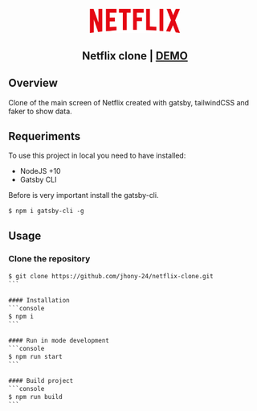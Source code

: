 <p align="center">
  <img width="180px" src="./netflix-logo.png" />
</p>

<h2>
  <p align="center">
    Netflix clone | <a href="https://jhony-24.github.io/netflix-clone/" target="_blank">DEMO</a>
  </p>
</h2>

## Overview
Clone of the main screen of Netflix created with gatsby, tailwindCSS and faker to show data.

## Requeriments
To use this project in local you need to have installed:
* NodeJS +10
* Gatsby CLI

Before is very important install the gatsby-cli.

```console
$ npm i gatsby-cli -g
```

## Usage

### Clone the repository
````console
$ git clone https://github.com/jhony-24/netflix-clone.git
```

#### Installation 
```console
$ npm i
```

#### Run in mode development
```console
$ npm run start
```

#### Build project
```console
$ npm run build
```

